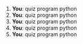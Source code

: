 1. **You**: quiz program python
2. **You**: quiz program python
3. **You**: quiz program python
4. **You**: quiz program python
5. **You**: quiz program python